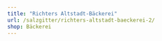 ```yaml
---
title: "Richters Altstadt-Bäckerei"
url: /salzgitter/richters-altstadt-baeckerei-2/
shop: Bäckerei
---
```

